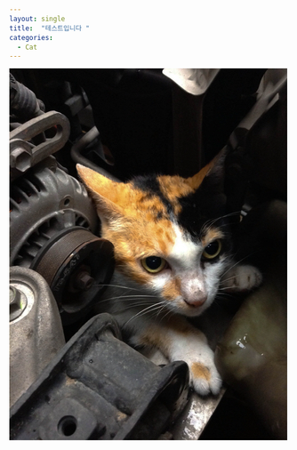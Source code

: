 ```yaml
---
layout: single
title:  "테스트입니다 "
categories:
  - Cat
---
```




![image_readtop_2018_758013_15439067593557219](../../images/2022-01-04-009/image_readtop_2018_758013_15439067593557219.jpg)
